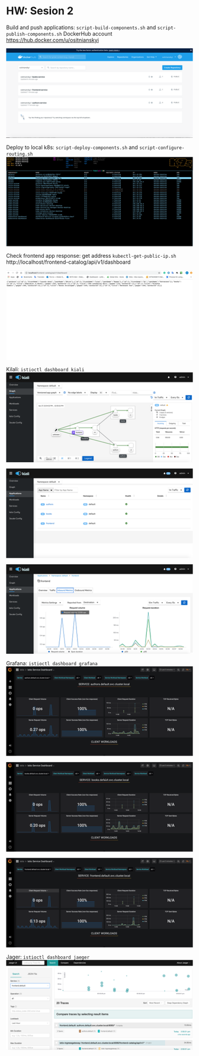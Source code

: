 # HW: Sesion 2

Build and push applications: `script-build-components.sh` and `script-publish-components.sh`
DockerHub account https://hub.docker.com/u/ositnianskyi

![Alt text](resources/docker_hub.png?raw=true)

Deploy to local k8s: `script-deploy-components.sh` and `script-configure-routing.sh`
![Alt text](resources/k9s.png?raw=true)

Check frontend app response: get address `kubectl-get-public-ip.sh`
http://localhost/frontend-catalog/api/v1/dashboard

![Alt text](resources/frontend_response.png?raw=true)

Kilali: `istioctl dashboard kiali`
![Alt text](resources/kiali_graph.png?raw=true)

![Alt text](resources/kiali_apps.png?raw=true)

![Alt text](resources/kiali_metrics.png?raw=true)

Grafana: `istioctl dashboard grafana`
![Alt text](resources/grafana_authors.png?raw=true)

![Alt text](resources/grafana_books.png?raw=true)

![Alt text](resources/grafana_frontend.png?raw=true)

Jager: `istioctl dashboard jaeger`
![Alt text](resources/jager.png?raw=true)
